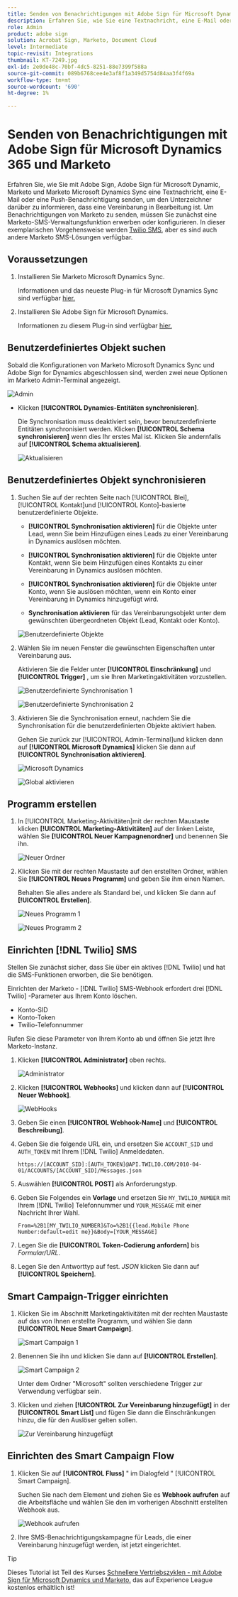 ```yaml
---
title: Senden von Benachrichtigungen mit Adobe Sign für Microsoft Dynamics 365 und Marketo
description: Erfahren Sie, wie Sie eine Textnachricht, eine E-Mail oder eine Push-Benachrichtigung senden, damit der Unterzeichner weiß, dass eine Vereinbarung in Bearbeitung ist.
role: Admin
product: adobe sign
solution: Acrobat Sign, Marketo, Document Cloud
level: Intermediate
topic-revisit: Integrations
thumbnail: KT-7249.jpg
exl-id: 2e0de48c-70bf-4dc5-8251-88e7399f588a
source-git-commit: 089b6768cee4e3af8f1a349d5754d84aa3f4f69a
workflow-type: tm+mt
source-wordcount: '690'
ht-degree: 1%

---
```


# Senden von Benachrichtigungen mit Adobe Sign für Microsoft Dynamics 365 und Marketo

Erfahren Sie, wie Sie mit Adobe Sign, Adobe Sign für Microsoft Dynamic, Marketo und Marketo Microsoft Dynamics Sync eine Textnachricht, eine E-Mail oder eine Push-Benachrichtigung senden, um den Unterzeichner darüber zu informieren, dass eine Vereinbarung in Bearbeitung ist. Um Benachrichtigungen von Marketo zu senden, müssen Sie zunächst eine Marketo-SMS-Verwaltungsfunktion erwerben oder konfigurieren. In dieser exemplarischen Vorgehensweise werden [Twilio SMS](https://launchpoint.marketo.com/twilio/twilio-sms-for-marketo/), aber es sind auch andere Marketo SMS-Lösungen verfügbar.

## Voraussetzungen

1. Installieren Sie Marketo Microsoft Dynamics Sync.

   Informationen und das neueste Plug-in für Microsoft Dynamics Sync sind verfügbar [hier.](https://experienceleague.adobe.com/docs/marketo/using/product-docs/crm-sync/microsoft-dynamics/marketo-plugin-releases-for-microsoft-dynamics.html)

1. Installieren Sie Adobe Sign für Microsoft Dynamics.

   Informationen zu diesem Plug-in sind verfügbar [hier.](https://helpx.adobe.com/ca/sign/using/microsoft-dynamics-integration-installation-guide.html)

## Benutzerdefiniertes Objekt suchen

Sobald die Konfigurationen von Marketo Microsoft Dynamics Sync und Adobe Sign for Dynamics abgeschlossen sind, werden zwei neue Optionen im Marketo Admin-Terminal angezeigt.

![Admin](assets/adminTerminal.png)

* Klicken **[!UICONTROL Dynamics-Entitäten synchronisieren]**.

   Die Synchronisation muss deaktiviert sein, bevor benutzerdefinierte Entitäten synchronisiert werden. Klicken **[!UICONTROL Schema synchronisieren]** wenn dies Ihr erstes Mal ist. Klicken Sie andernfalls auf **[!UICONTROL Schema aktualisieren]**.

   ![Aktualisieren](assets/refreshSchema.png)

## Benutzerdefiniertes Objekt synchronisieren

1. Suchen Sie auf der rechten Seite nach [!UICONTROL Blei], [!UICONTROL Kontakt]und [!UICONTROL Konto]-basierte benutzerdefinierte Objekte.

   * **[!UICONTROL Synchronisation aktivieren]** für die Objekte unter Lead, wenn Sie beim Hinzufügen eines Leads zu einer Vereinbarung in Dynamics auslösen möchten.

   * **[!UICONTROL Synchronisation aktivieren]** für die Objekte unter Kontakt, wenn Sie beim Hinzufügen eines Kontakts zu einer Vereinbarung in Dynamics auslösen möchten.

   * **[!UICONTROL Synchronisation aktivieren]** für die Objekte unter Konto, wenn Sie auslösen möchten, wenn ein Konto einer Vereinbarung in Dynamics hinzugefügt wird.

   * **Synchronisation aktivieren** für das Vereinbarungsobjekt unter dem gewünschten übergeordneten Objekt (Lead, Kontakt oder Konto).

   ![Benutzerdefinierte Objekte](assets/enableSyncDynamics.png)

1. Wählen Sie im neuen Fenster die gewünschten Eigenschaften unter Vereinbarung aus.

   Aktivieren Sie die Felder unter **[!UICONTROL Einschränkung]** und **[!UICONTROL Trigger]** , um sie Ihren Marketingaktivitäten vorzustellen.

   ![Benutzerdefinierte Synchronisation 1](assets/entitySync1.png)

   ![Benutzerdefinierte Synchronisation 2](assets/entitySync2.png)

1. Aktivieren Sie die Synchronisation erneut, nachdem Sie die Synchronisation für die benutzerdefinierten Objekte aktiviert haben.

   Gehen Sie zurück zur [!UICONTROL Admin-Terminal]und klicken dann auf **[!UICONTROL Microsoft Dynamics]** klicken Sie dann auf **[!UICONTROL Synchronisation aktivieren]**.

   ![Microsoft Dynamics](assets/microsoftDynamics.png)

   ![Global aktivieren](assets/enableGlobalDynamics.png)

## Programm erstellen

1. In [!UICONTROL Marketing-Aktivitäten]mit der rechten Maustaste klicken **[!UICONTROL Marketing-Aktivitäten]** auf der linken Leiste, wählen Sie **[!UICONTROL Neuer Kampagnenordner]** und benennen Sie ihn.

   ![Neuer Ordner](assets/newFolder.png)

1. Klicken Sie mit der rechten Maustaste auf den erstellten Ordner, wählen Sie **[!UICONTROL Neues Programm]** und geben Sie ihm einen Namen.

   Behalten Sie alles andere als Standard bei, und klicken Sie dann auf **[!UICONTROL Erstellen]**.

   ![Neues Programm 1](assets/newProgram1.png)

   ![Neues Programm 2](assets/newProgram2.png)

## Einrichten [!DNL Twilio] SMS

Stellen Sie zunächst sicher, dass Sie über ein aktives [!DNL Twilio] und hat die SMS-Funktionen erworben, die Sie benötigen.

Einrichten der Marketo - [!DNL Twilio] SMS-Webhook erfordert drei [!DNL Twilio] -Parameter aus Ihrem Konto löschen.

* Konto-SID
* Konto-Token
* Twilio-Telefonnummer

Rufen Sie diese Parameter von Ihrem Konto ab und öffnen Sie jetzt Ihre Marketo-Instanz.

1. Klicken **[!UICONTROL Administrator]** oben rechts.

   ![Administrator](assets/adminTab.png)

1. Klicken **[!UICONTROL Webhooks]** und klicken dann auf **[!UICONTROL Neuer Webhook]**.

   ![WebHooks](assets/webhooks.png)

1. Geben Sie einen **[!UICONTROL Webhook-Name]** und **[!UICONTROL Beschreibung]**.

1. Geben Sie die folgende URL ein, und ersetzen Sie `ACCOUNT_SID` und `AUTH_TOKEN` mit Ihrem [!DNL Twilio] Anmeldedaten.

   ```
   https://[ACCOUNT_SID]:[AUTH_TOKEN]@API.TWILIO.COM/2010-04-01/ACCOUNTS/[ACCOUNT_SID]/Messages.json
   ```

1. Auswählen **[!UICONTROL POST]** als Anforderungstyp.

1. Geben Sie Folgendes ein **Vorlage** und ersetzen Sie `MY_TWILIO_NUMBER` mit Ihrem [!DNL Twilio] Telefonnummer und `YOUR_MESSAGE` mit einer Nachricht Ihrer Wahl.

   ```
   From=%2B1[MY_TWILIO_NUMBER]&To=%2B1{{lead.Mobile Phone Number:default=edit me}}&Body=[YOUR_MESSAGE]
   ```

1. Legen Sie die **[!UICONTROL Token-Codierung anfordern]** bis *Formular/URL*.

1. Legen Sie den Antworttyp auf fest. *JSON* klicken Sie dann auf **[!UICONTROL Speichern]**.

## Smart Campaign-Trigger einrichten

1. Klicken Sie im Abschnitt Marketingaktivitäten mit der rechten Maustaste auf das von Ihnen erstellte Programm, und wählen Sie dann **[!UICONTROL Neue Smart Campaign]**.

   ![Smart Campaign 1](assets/smartCampaign1.png)

1. Benennen Sie ihn und klicken Sie dann auf **[!UICONTROL Erstellen]**.

   ![Smart Campaign 2](assets/smartCampaign3.png)

   Unter dem Ordner &quot;Microsoft&quot; sollten verschiedene Trigger zur Verwendung verfügbar sein.

1. Klicken und ziehen **[!UICONTROL Zur Vereinbarung hinzugefügt]** in der **[!UICONTROL Smart List]** und fügen Sie dann die Einschränkungen hinzu, die für den Auslöser gelten sollen.

   ![Zur Vereinbarung hinzugefügt](assets/addedToAgreementDynamics.png)

## Einrichten des Smart Campaign Flow

1. Klicken Sie auf **[!UICONTROL Fluss]** &quot; im Dialogfeld &quot; [!UICONTROL Smart Campaign].

   Suchen Sie nach dem Element und ziehen Sie es **Webhook aufrufen** auf die Arbeitsfläche und wählen Sie den im vorherigen Abschnitt erstellten Webhook aus.

   ![Webhook aufrufen](assets/callWebhook.png)

1. Ihre SMS-Benachrichtigungskampagne für Leads, die einer Vereinbarung hinzugefügt werden, ist jetzt eingerichtet.
>[!TIP]
>
>Dieses Tutorial ist Teil des Kurses [Schnellere Vertriebszyklen - mit Adobe Sign für Microsoft Dynamics und Marketo.](https://experienceleague.adobe.com/?recommended=Sign-U-1-2021.1) das auf Experience League kostenlos erhältlich ist!
